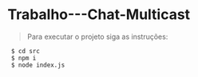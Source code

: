 # Trabalho---Chat-Multicast
> Para executar o projeto siga as instruções:
```
 $ cd src 
 $ npm i 
 $ node index.js
 
 ```  
